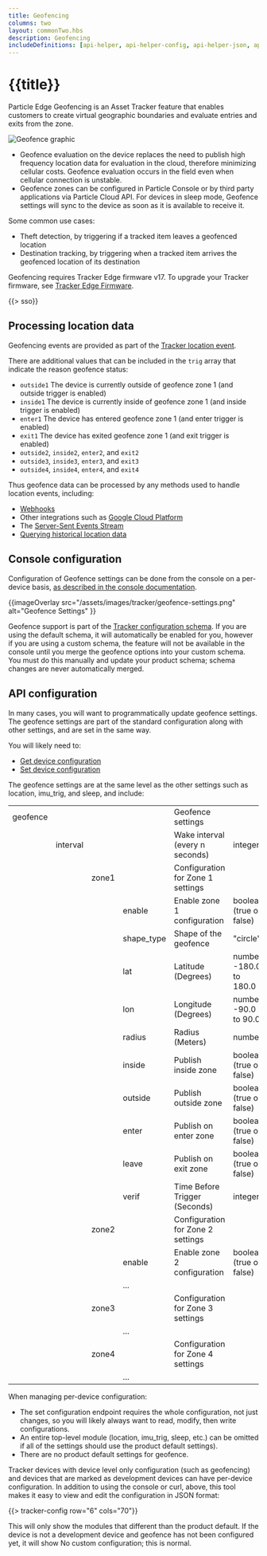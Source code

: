 ```yaml
---
title: Geofencing
columns: two
layout: commonTwo.hbs
description: Geofencing
includeDefinitions: [api-helper, api-helper-config, api-helper-json, api-helper-tracker, codemirror, zip]
---
```


# {{title}}

Particle Edge Geofencing is an Asset Tracker feature that enables customers to create virtual geographic boundaries and evaluate entries and exits from the zone.

![Geofence graphic](/assets/images/tracker/geofence.png)

- Geofence evaluation on the device replaces the need to publish high frequency location data for evaluation in the cloud, therefore minimizing cellular costs. Geofence evaluation occurs in the field even when cellular connection is unstable.
- Geofence zones can be configured in Particle Console or by third party applications via Particle Cloud API. For devices in sleep mode, Geofence settings will sync to the device as soon as it is available to receive it.

Some common use cases:

- Theft detection, by triggering if a tracked item leaves a geofenced location
- Destination tracking, by triggering when a tracked item arrives the geofenced location of its destination

Geofencing requires Tracker Edge firmware v17. To upgrade your Tracker firmware, see [Tracker Edge Firmware](/firmware/tracker-edge/tracker-edge-firmware/).

{{> sso}}

## Processing location data

Geofencing events are provided as part of the [Tracker location event](/reference/cloud-apis/api/#tracker-location-events). 

There are additional values that can be included in the `trig` array that indicate the reason geofence status:

- `outside1` The device is currently outside of geofence zone 1 (and outside trigger is enabled)
- `inside1` The device is currently inside of geofence zone 1 (and inside trigger is enabled)
- `enter1` The device has entered geofence zone 1 (and enter trigger is enabled)
- `exit1` The device has exited geofence zone 1 (and exit trigger is enabled)
- `outside2`, `inside2`, `enter2`, and `exit2`
- `outside3`, `inside3`, `enter3`, and `exit3`
- `outside4`, `inside4`, `enter4`, and `exit4`

Thus geofence data can be processed by any methods used to handle location events, including:

- [Webhooks](/integrations/webhooks/)
- Other integrations such as [Google Cloud Platform](/integrations/integrations/google-cloud-platform/)
- The [Server-Sent Events Stream](/reference/cloud-apis/api/#product-event-stream)
- [Querying historical location data](/reference/cloud-apis/api/#location)


## Console configuration

Configuration of Geofence settings can be done from the console on a per-device basis, [as described in the console documentation](/getting-started/console/console/#geofence-settings).

{{imageOverlay src="/assets/images/tracker/geofence-settings.png" alt="Geofence Settings" }}

Geofence support is part of the [Tracker configuration schema](/reference/tracker/tracker-configuration/). If you are using the default schema, it will automatically be enabled for you, however if you are using a custom schema, the feature will not be available in the console until you merge the geofence options into your custom schema. You must do this manually and update your product schema; schema changes are never automatically merged.

## API configuration

In many cases, you will want to programmatically update geofence settings. The geofence settings are part of the standard configuration along with other settings, and are set in the same way.

You will likely need to:

- [Get device configuration](/reference/cloud-apis/api/#get-device-configuration)
- [Set device configuration](/reference/cloud-apis/api/#set-device-configuration)


The geofence settings are at the same level as the other settings such as location, imu_trig, and sleep, and include:

| | | | | | |
| :--- | :--- | :--- | :--- | :--- | :--- |
| geofence | | | | Geofence settings | |
| | interval | | | Wake interval (every n seconds) | integer |
| | | zone1 | | Configuration for Zone 1 settings | |
| | | | enable | Enable zone 1 configuration | boolean (true or false) |
| | | | shape_type | Shape of the geofence | "circle" |
| | | | lat | Latitude (Degrees) | number -180.0 to 180.0 |
| | | | lon | Longitude (Degrees) | number -90.0 to 90.0 |
| | | | radius | Radius (Meters) | number |
| | | | inside | Publish inside zone | boolean (true or false) |
| | | | outside | Publish outside zone | boolean (true or false) |
| | | | enter | Publish on enter zone | boolean (true or false) |
| | | | leave | Publish on exit zone | boolean (true or false) |
| | | | verif | Time Before Trigger (Seconds) | integer |
| | | zone2 | | Configuration for Zone 2 settings | |
| | | | enable | Enable zone 2 configuration | boolean (true or false) |
| | | | ... | | |
| | | zone3 | | Configuration for Zone 3 settings | |
| | | | ... | | |
| | | zone4 | | Configuration for Zone 4 settings | |
| | | | ... | | |


When managing per-device configuration:

- The set configuration endpoint requires the whole configuration, not just changes, so you will likely always want to read, modify, then write configurations. 
- An entire top-level module (location, imu_trig, sleep, etc.) can be omitted if all of the settings should use the product default settings). 
- There are no product default settings for geofence.

Tracker devices with device level only configuration (such as geofencing) and devices that are marked as development devices can have per-device configuration. In addition to using the console or curl, above, this tool makes it easy to view and edit the configuration in JSON format:


{{> tracker-config row="6" cols="70"}}

This will only show the modules that different than the product default. If the device is not a development device and geofence has not been configured yet, it will show No custom configuration; this is normal.

